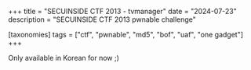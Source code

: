 +++
title = "SECUINSIDE CTF 2013 - tvmanager"
date = "2024-07-23"
description = "SECUINSIDE CTF 2013 pwnable challenge"

[taxonomies]
tags = ["ctf", "pwnable", "md5", "bof", "uaf", "one gadget"]
+++

Only available in Korean for now ;)